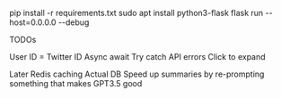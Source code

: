 pip install -r requirements.txt
sudo apt install python3-flask
flask run --host=0.0.0.0 --debug


TODOs

User ID = Twitter ID
Async await
Try catch API errors
Click to expand

Later
Redis caching
Actual DB
Speed up summaries by re-prompting something that makes GPT3.5 good